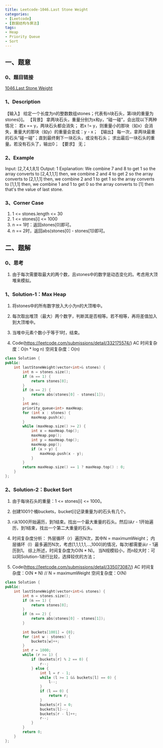 ```yaml
---
title: Leetcode-1046.Last Stone Weight
categories: 
- [Leetcode]
- [数据结构与算法]
tags: 
- Heap
- Priority Queue
- Sort
---
```


## 一、题意

### 0、题目链接
[1046.Last Stone Weight](https://leetcode.com/problems/last-stone-weight/)

### 1、Description
【输入】
给定一个长度为n的整数数组stones；代表有n块石头，第i块的重量为stones[i]。
【背景】
拿两块石头，重量分别为x和y，“碰一碰”，会出现以下两种情况：
若x == y，两块石头都会消失；
若x != y，则重量小的那块（如x）会消失，重量大的那块（如y）的重量会变成：y - x；
【输出】
每一次，拿两块最重的石头“碰一碰”；直到最终剩下一块石头，或没有石头；
求出最后一块石头的重量。若没有石头了，输出0；
【要求】
无；

### 2、Example
Input: [2,7,4,1,8,1]
Output: 1
Explanation: 
We combine 7 and 8 to get 1 so the array converts to [2,4,1,1,1] then,
we combine 2 and 4 to get 2 so the array converts to [2,1,1,1] then,
we combine 2 and 1 to get 1 so the array converts to [1,1,1] then,
we combine 1 and 1 to get 0 so the array converts to [1] then that's the value of last stone.

<!-- more -->

### 3、Corner Case
1. 1 <= stones.length <= 30
2. 1 <= stones[i] <= 1000
3. n == 1时：返回stones[0]即可。
4. n == 2时，返回abs(stones[0] - stones[1])即可。

## 二、题解

### 0、思考
1. 由于每次需要取最大的两个数，且stones中的数字是动态变化的。考虑用大顶堆来模拟。

### 1、Solution-1：Max Heap
1. 将stones中的所有数字放入大小为n的大顶堆中。

2. 每次取出堆顶（最大）两个数字，判断其是否相等。若不相等，再将差值加入到大顶堆中。

3. 当堆中元素个数小于等于1时，结束。

4. Code(https://leetcode.com/submissions/detail/332175574/)
AC
时间复杂度：O(n * log n)
空间复杂度：O(n)
```C++
class Solution {
public:
    int lastStoneWeight(vector<int>& stones) {
        int n = stones.size();
        if (n == 1) {
            return stones[0];
        }
        if (n == 2) {
            return abs(stones[0] - stones[1]);
        }
        int ans;
        priority_queue<int> maxHeap;
        for (int x : stones) {
            maxHeap.push(x);
        }
        while (maxHeap.size() >= 2) {
            int x = maxHeap.top();
            maxHeap.pop();
            int y = maxHeap.top();
            maxHeap.pop();
            if (x > y) {
                maxHeap.push(x - y);
            }
        }
        return maxHeap.size() == 1 ? maxHeap.top() : 0;
    }
};
```

### 2、Solution-2：Bucket Sort
1. 由于每块石头的重量：1 <= stones[i] <= 1000。

2. 创建1001个桶buckets，bucket[i]记录重量为i的石头有几个。

3. r从1000开始遍历，到1结束。找出一个最大重量的石头。然后l从r - 1开始遍历，到1结束，找出一个第二大重量的石头。

4. 时间复杂度分析：
外层循环（r）遍历N次，其中N = maximumWeight；
内层循环（l）最多遍历N次，考虑[1,1,1,1,1,...,1000]的情况，每次l都需要从r - 1遍历到1。
综上所述，时间复杂度为O(N * N)。
当N规模较小，而n较大时：可以同Solution-1进行比较，选择较优的方法；

5. Code(https://leetcode.com/submissions/detail/335073087/)
AC
时间复杂度：O(N * N)  // N = maximumWeight
空间复杂度：O(N)
```C++
class Solution {
public:
    int lastStoneWeight(vector<int>& stones) {
        int n = stones.size();
        if (n == 1) {
            return stones[0];
        }
        if (n == 2) {
            return abs(stones[0] - stones[1]);
        }
        
        int buckets[1001] = {0};
        for (int w : stones) {
            buckets[w]++;
        }
        int r = 1000;
        while (r >= 1) {
            if (buckets[r] % 2 == 0) {
                r--;
            } else {
                int l = r - 1;
                while (l >= 1 && buckets[l] == 0) {
                    l--;
                }
                if (l == 0) {
                    return r;
                }
                buckets[r] = 0;
                buckets[l]--;
                buckets[r - l]++;
                r--;
            }
        }
        return 0;
    }
};
```
